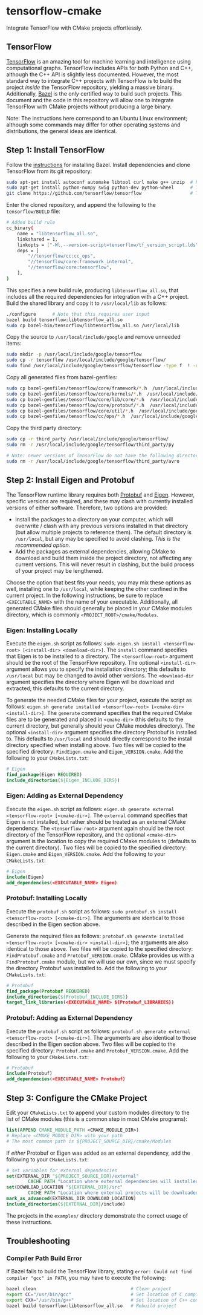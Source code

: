 # tensorflow-cmake
Integrate TensorFlow with CMake projects effortlessly.

## TensorFlow
[TensorFlow](https://www.tensorflow.org/) is an amazing tool for machine learning and intelligence using computational graphs.
TensorFlow includes APIs for both Python and C++, although the C++ API is slightly less documented. However, the most standard
way to integrate C++ projects with TensorFlow is to build the project *inside* the TensorFlow repository, yielding a massive binary.
Additionally, [Bazel](http://www.bazel.io/) is the only certified way to build such projects. This document and the code in this
repository will allow one to integrate TensorFlow with CMake projects without producing a large binary.

Note: The instructions here correspond to an Ubuntu Linux environment; although some commands may differ for other operating systems and distributions, the general ideas are identical.

## Step 1: Install TensorFlow
Follow the [instructions](http://www.bazel.io/docs/install.html) for installing Bazel.  Install dependencies and clone
TensorFlow from its git repository:
```bash
sudo apt-get install autoconf automake libtool curl make g++ unzip  # Protobuf Dependencies
sudo apt-get install python-numpy swig python-dev python-wheel      # TensorFlow Dependencies
git clone https://github.com/tensorflow/tensorflow                  # TensorFlow
```
Enter the cloned repository, and append the following to the `tensorflow/BUILD` file:
```bash
# Added build rule
cc_binary(
    name = "libtensorflow_all.so",
    linkshared = 1,
    linkopts = ["-Wl,--version-script=tensorflow/tf_version_script.lds"], # if use Mac remove this line
    deps = [
        "//tensorflow/cc:cc_ops",
        "//tensorflow/core:framework_internal",
        "//tensorflow/core:tensorflow",
    ],
)
```
This specifies a new build rule, producing `libtensorflow_all.so`, that includes all the required dependencies for integration
with a C++ project. Build the shared library and copy it to `/usr/local/lib` as follows:
```bash
./configure      # Note that this requires user input
bazel build tensorflow:libtensorflow_all.so
sudo cp bazel-bin/tensorflow/libtensorflow_all.so /usr/local/lib
```
Copy the source to `/usr/local/include/google` and remove unneeded items:
```bash
sudo mkdir -p /usr/local/include/google/tensorflow
sudo cp -r tensorflow /usr/local/include/google/tensorflow/
sudo find /usr/local/include/google/tensorflow/tensorflow -type f  ! -name "*.h" -delete
```
Copy all generated files from bazel-genfiles:
```bash
sudo cp bazel-genfiles/tensorflow/core/framework/*.h  /usr/local/include/google/tensorflow/tensorflow/core/framework
sudo cp bazel-genfiles/tensorflow/core/kernels/*.h  /usr/local/include/google/tensorflow/tensorflow/core/kernels
sudo cp bazel-genfiles/tensorflow/core/lib/core/*.h  /usr/local/include/google/tensorflow/tensorflow/core/lib/core
sudo cp bazel-genfiles/tensorflow/core/protobuf/*.h  /usr/local/include/google/tensorflow/tensorflow/core/protobuf
sudo cp bazel-genfiles/tensorflow/core/util/*.h  /usr/local/include/google/tensorflow/tensorflow/core/util
sudo cp bazel-genfiles/tensorflow/cc/ops/*.h  /usr/local/include/google/tensorflow/tensorflow/cc/ops
```
Copy the third party directory:
```bash
sudo cp -r third_party /usr/local/include/google/tensorflow/
sudo rm -r /usr/local/include/google/tensorflow/third_party/py

# Note: newer versions of TensorFlow do not have the following directory
sudo rm -r /usr/local/include/google/tensorflow/third_party/avro
```


## Step 2: Install Eigen and Protobuf
The TensorFlow runtime library requires both [Protobuf](https://developers.google.com/protocol-buffers/) and [Eigen](http://eigen.tuxfamily.org/index.php?title=Main_Page).
However, specific versions are required, and these may clash with currently installed versions of either software. Therefore, two options are
provided:

- Install the packages to a directory on your computer, which will overwrite / clash with any previous versions installed in that directory (but allow multiple projects to reference them).
The default directory is `/usr/local`, but any may be specified to avoid clashing. *This is the recommended option.*
- Add the packages as external dependencies, allowing CMake to download and build them inside the project directory, not affecting any current versions.  This will never result in clashing,
but the build process of your project may be lengthened.

Choose the option that best fits your needs; you may mix these options as well, installing one to `/usr/local`, while keeping the other confined in the current project. In the following 
instructions, be sure to replace `<EXECUTABLE_NAME>` with the name of your executable. Additionally, all generated CMake files should generally be placed in your CMake modules directory, 
which is commonly `<PROJECT_ROOT>/cmake/Modules`.

### Eigen: Installing Locally
Execute the `eigen.sh` script as follows: `sudo eigen.sh install <tensorflow-root> [<install-dir> <download-dir>]`. The `install` command specifies that Eigen is to be installed to 
a directory. The `<tensorflow-root>` argument should be the root of the TensorFlow repository. The optional `<install-dir>` argument allows you to specify the installation directory;
this defaults to `/usr/local` but may be changed to avoid other versions. The `<download-dir` argument specifies the directory where Eigen will be download and extracted; this defaults
to the current directory.  

To generate the needed CMake files for your project, execute the script as follows: `eigen.sh generate installed <tensorflow-root> [<cmake-dir> <install-dir>]`. The `generate` command specifies that the 
required CMake files are to be generated and placed in `<cmake-dir>` (this defaults to the current directory, but generally should your CMake modules directory). The optional `<install-dir>`
argument specifies the directory Protobuf is installed to. This defaults to `/usr/local` and should directly correspond to the install directory specified when installing above. Two files
will be copied to the specified directory: `FindEigen.cmake` and `Eigen_VERSION.cmake`. Add the following to your `CMakeLists.txt`:
```CMake
# Eigen
find_package(Eigen REQUIRED)
include_directories(${Eigen_INCLUDE_DIRS})
```

### Eigen: Adding as External Dependency
Execute the `eigen.sh` script as follows: `eigen.sh generate external <tensorflow-root> [<cmake-dir>]`. The `external` command specifies that Eigen is not
installed, but rather should be treated as an external CMake dependency. The `<tensorflow-root>` argument again should be the root directory of the TensorFlow repository,
and the optional `<cmake-dir>` argument is the location to copy the required CMake modules to (defaults to the current directory). Two files will be copied
to the specified directory: `Eigen.cmake` and `Eigen_VERSION.cmake`. Add the following to your `CMakeLists.txt`:
```CMake
# Eigen
include(Eigen)
add_dependencies(<EXECUTABLE_NAME> Eigen)
```


### Protobuf: Installing Locally
Execute the `protobuf.sh` script as follows: `sudo protobuf.sh install <tensorflow-root> [<cmake-dir>]`.  The arguments are identical to those described in the Eigen
section above.  

Generate the required files as follows: `protobuf.sh generate installed <tensorflow-root> [<cmake-dir> <install-dir>]`; the arguments are also identical to those above. 
Two files will be copied to the specified directory: `FindProtobuf.cmake` and `Protobuf_VERSION.cmake`. CMake provides us with a `FindProtobuf.cmake`
module, but we will use our own, since we must specify the directory Protobuf was installed to. Add the following to your `CMakeLists.txt`:
```CMake
# Protobuf
find_package(Protobuf REQUIRED)
include_directories(${Protobuf_INCLUDE_DIRS})
target_link_libraries(<EXECUTABLE_NAME> ${Protobuf_LIBRARIES})
```

### Protobuf: Adding as External Dependency
Execute the `protobuf.sh` script as follows: `protobuf.sh generate external <tensorflow-root> [<cmake-dir>]`. The arguments are also identical to those described in the Eigen
section above. Two files will be copied to the specified directory: `Protobuf.cmake` and `Protobuf_VERSION.cmake`. Add the following to your `CMakeLists.txt`:
```CMake
# Protobuf
include(Protobuf)
add_dependencies(<EXECUTABLE_NAME> Protobuf)
```

## Step 3: Configure the CMake Project

Edit your `CMakeLists.txt` to append your custom modules directory to the list of CMake modules (this is a common step in most CMake programs):
```CMake
list(APPEND CMAKE_MODULE_PATH <CMAKE_MODULE_DIR>)
# Replace <CMAKE_MODULE_DIR> with your path
# The most common path is ${PROJECT_SOURCE_DIR}/cmake/Modules
```
If *either* Protobuf or Eigen was added as an external dependency, add the following to your `CMakeLists.txt`:
```CMake
# set variables for external dependencies
set(EXTERNAL_DIR "${PROJECT_SOURCE_DIR}/external"
        CACHE PATH "Location where external dependencies will installed")
set(DOWNLOAD_LOCATION "${EXTERNAL_DIR}/src"
        CACHE PATH "Location where external projects will be downloaded")
mark_as_advanced(EXTERNAL_DIR DOWNLOAD_LOCATION)
include_directories(${EXTERNAL_DIR}/include)
```

The projects in the `examples/` directory demonstrate the correct usage of these instructions.

## Troubleshooting

### Compiler Path Build Error
If Bazel fails to build the TensorFlow library, stating `error: Could not find compiler "gcc" in PATH`, you may have to execute the following:
```bash
bazel clean                                   # Clean project
export CC="/usr/bin/gcc"                      # Set location of C compiler
export CXX="/usr/bin/g++"                     # Set location of C++ compiler
bazel build tensorflow:libtensorflow_all.so   # Rebuild project
```


